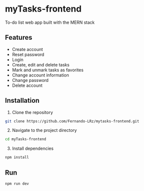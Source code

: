 # myTasks-frontend
To-do list web app built with the MERN stack 

## Features
 * Create account
 * Reset password
 * Login
 * Create, edit and delete tasks
 * Mark and unmark tasks as favorites
 * Change account information
 * Change password
 * Delete account
 
## Installation
1. Clone the repository
```bash
git clone https://github.com/Fernando-LRz/mytasks-frontend.git
``` 
2. Navigate to the project directory
```bash
cd myTasks-frontend
```
3. Install dependencies
```bash
npm install
```

## Run
```bash
npm run dev
```
